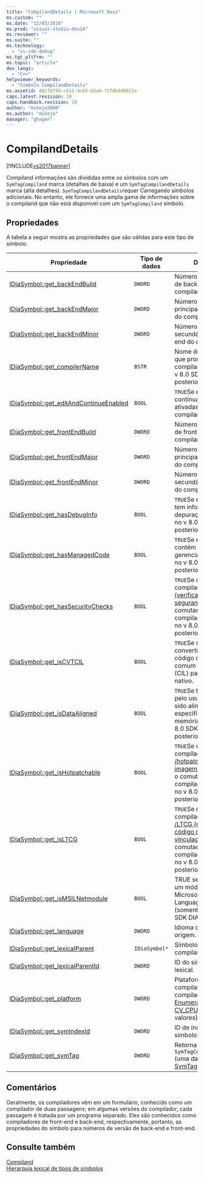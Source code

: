 ```yaml
---
title: "CompilandDetails | Microsoft Docs"
ms.custom: ""
ms.date: "12/03/2016"
ms.prod: "visual-studio-dev14"
ms.reviewer: ""
ms.suite: ""
ms.technology: 
  - "vs-ide-debug"
ms.tgt_pltfrm: ""
ms.topic: "article"
dev_langs: 
  - "C++"
helpviewer_keywords: 
  - "Símbolo CompilandDetails"
ms.assetid: ddc7d794-c622-4c63-b2a6-72f8b2d0022a
caps.latest.revision: 19
caps.handback.revision: 19
author: "mikejo5000"
ms.author: "mikejo"
manager: "ghogen"
---
```

# CompilandDetails
[!INCLUDE[vs2017banner](../../code-quality/includes/vs2017banner.md)]

Compiland informações são divididas entre os símbolos com um `SymTagCompiland` marca \(detalhes de baixa\) e um `SymTagCompilandDetails` marca \(alta detalhes\).  `SymTagCompilandDetails`requer Carregando símbolos adicionais.  No entanto, ele fornece uma ampla gama de informações sobre o compiland que não está disponível com um `SymTagCompiland` símbolo.  
  
## Propriedades  
 A tabela a seguir mostra as propriedades que são válidas para este tipo de símbolo.  
  
|Propriedade|Tipo de dados|Descrição|  
|-----------------|-------------------|---------------|  
|[IDiaSymbol::get\_backEndBuild](../Topic/IDiaSymbol::get_backEndBuild.md)|`DWORD`|Número de compilação de back\-end do compilador.|  
|[IDiaSymbol::get\_backEndMajor](../../debugger/debug-interface-access/idiasymbol-get-backendmajor.md)|`DWORD`|Número de versão principal do back\-end do compilador.|  
|[IDiaSymbol::get\_backEndMinor](../../debugger/debug-interface-access/idiasymbol-get-backendminor.md)|`DWORD`|Número de versão secundária do back\-end do compilador.|  
|[IDiaSymbol::get\_compilerName](../../debugger/debug-interface-access/idiasymbol-get-compilername.md)|`BSTR`|Nome do compilador que produziu este compiland \(somente no v 8.0 SDK do DIA ou posterior\).|  
|[IDiaSymbol::get\_editAndContinueEnabled](../Topic/IDiaSymbol::get_editAndContinueEnabled.md)|`BOOL`|`TRUE`Se editar e continuar foram ativadas na compilação.|  
|[IDiaSymbol::get\_frontEndBuild](../../debugger/debug-interface-access/idiasymbol-get-frontendbuild.md)|`DWORD`|Número de compilação de front\-end do compilador.|  
|[IDiaSymbol::get\_frontEndMajor](../Topic/IDiaSymbol::get_frontEndMajor.md)|`DWORD`|Número de versão principal de front\-end do compilador.|  
|[IDiaSymbol::get\_frontEndMinor](../../debugger/debug-interface-access/idiasymbol-get-frontendminor.md)|`DWORD`|Número de versão secundária front\-end do compilador.|  
|[IDiaSymbol::get\_hasDebugInfo](../Topic/IDiaSymbol::get_hasDebugInfo.md)|`BOOL`|`TRUE`Se este compiland tem informações de depuração \(somente no v 8.0 SDK do DIA ou posterior\).|  
|[IDiaSymbol::get\_hasManagedCode](../../debugger/debug-interface-access/idiasymbol-get-hasmanagedcode.md)|`BOOL`|`TRUE`Se este compiland contém o código gerenciado \(somente no v 8.0 do SDK DIA ou posterior\).|  
|[IDiaSymbol::get\_hasSecurityChecks](../../debugger/debug-interface-access/idiasymbol-get-hassecuritychecks.md)|`BOOL`|`TRUE`Se o compiland foi compilado com o [\/GS \(verificação de segurança do buffer\)](/visual-cpp/build/reference/gs-buffer-security-check) o comutador de compilador \(somente no v 8.0 SDK do DIA ou posterior\).|  
|[IDiaSymbol::get\_isCVTCIL](../../debugger/debug-interface-access/idiasymbol-get-iscvtcil.md)|`BOOL`|`TRUE`Se compiland foi convertido a partir do código de idioma comum intermediário \(CIL\) para código nativo.|  
|[IDiaSymbol::get\_isDataAligned](../../debugger/debug-interface-access/idiasymbol-get-isdataaligned.md)|`BOOL`|`TRUE`Se tipos definidos pelo usuário \(UDT\) tem sido alinhados à alguns especificado o limite de memória \(somente no v 8.0 SDK do DIA ou posterior\).|  
|[IDiaSymbol::get\_isHotpatchable](../Topic/IDiaSymbol::get_isHotpatchable.md)|`BOOL`|`TRUE`Se compiland foi compilado com o [\/hotpatch \(Criar imagem hotpatchable\)](/visual-cpp/build/reference/hotpatch-create-hotpatchable-image) o comutador de compilador \(somente no v 8.0 do SDK DIA ou posterior\).|  
|[IDiaSymbol::get\_isLTCG](../../debugger/debug-interface-access/idiasymbol-get-isltcg.md)|`BOOL`|`TRUE`Se compiland foi compilado com o [\/LTCG \(geração de código do tempo de vinculação\)](/visual-cpp/build/reference/ltcg-link-time-code-generation) o comutador de compilador \(somente no v 8.0 SDK do DIA ou posterior\).|  
|[IDiaSymbol::get\_isMSILNetmodule](../Topic/IDiaSymbol::get_isMSILNetmodule.md)|`BOOL`|TRUE se compiland é um módulo de Microsoft Intermediate Language \(MSIL\) \(somente no v 8.0 do SDK DIA ou posterior\).|  
|[IDiaSymbol::get\_language](../Topic/IDiaSymbol::get_language.md)|`DWORD`|Idioma de código de origem.|  
|[IDiaSymbol::get\_lexicalParent](../../debugger/debug-interface-access/idiasymbol-get-lexicalparent.md)|`IDiaSymbol*`|Símbolo para o compiland.|  
|[IDiaSymbol::get\_lexicalParentId](../../debugger/debug-interface-access/idiasymbol-get-lexicalparentid.md)|`DWORD`|ID do símbolo pai lexical.|  
|[IDiaSymbol::get\_platform](../../debugger/debug-interface-access/idiasymbol-get-platform.md)|`DWORD`|Plataforma em que o compiland foi compilado \(dentre as [Enumeração CV\_CPU\_TYPE\_e](../../debugger/debug-interface-access/cv-cpu-type-e.md) valores\).|  
|[IDiaSymbol::get\_symIndexId](../../debugger/debug-interface-access/idiasymbol-get-symindexid.md)|`DWORD`|ID de índice do símbolo.|  
|[IDiaSymbol::get\_symTag](../Topic/IDiaSymbol::get_symTag.md)|`DWORD`|Retorna `SymTagCompilandDetails` \(uma da [Enumeração SymTagEnum](../../debugger/debug-interface-access/symtagenum.md) valores\).|  
  
## Comentários  
 Geralmente, os compiladores vêm em um formulário, conhecido como um compilador de duas passagens; em algumas versões do compilador, cada passagem é tratada por um programa separado.  Eles são conhecidos como compiladores de front\-end e back\-end, respectivamente, portanto, as propriedades do símbolo para números de versão de back\-end e front\-end.  
  
## Consulte também  
 [Compiland](../../debugger/debug-interface-access/compiland.md)   
 [Hierarquia lexical de tipos de símbolos](../../debugger/debug-interface-access/lexical-hierarchy-of-symbol-types.md)